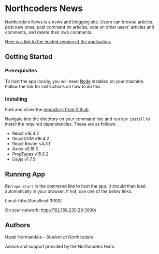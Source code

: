 # Northcoders News
Northcoders News is a news and blogging site. Users can browse articles, post new ones, post comment on articles, vote on other users' articles and comments, and delete their own comments.

[Here is a link to the hosted version of the application.](https://gallant-darwin-c4f281.netlify.com/)

## Getting Started

### Prerequisites
To host the app locally, you will need [Node](https://nodejs.org/en/download/) installed on your machine. Follow the link for instructions on how to do this. 

### Installing
Fork and clone the [repository from Github](https://github.com/normanhaze/FE2-NC-News).

Navigate into the directory on your command line and run ```npm install``` to install the required dependencies. These are as follows:
* React v16.4.2
* ReactDOM v16.4.2
* React Router v4.3.1
* Axios v0.18.0
* PropTypes v15.6.2
* Dayjs v1.7.5

## Running App
Run ```npm start``` in the command line to host the app. It should then load automatically in your browser. If not, use one of the below links.

Local: http://localhost:3000/ 

On your network: http://192.168.230.29:3000/ 

## Authors
Hazel Normandale - *Student at Northcoders*

Advice and support provided by the Northcoders team.

